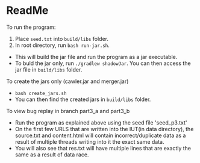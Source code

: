 # ReadMe
To run the program:
1. Place `seed.txt` into `build/libs` folder.
2. In root directory, run `bash run-jar.sh`.
* This will build the jar file and run the program as a jar executable.
* To buld the jar only, run `./gradlew shadowJar`. You can then access the jar file in `build/libs` folder.

To create the jars only (cawler.jar and merger.jar)
* `bash create_jars.sh`
* You can then find the created jars in `build/libs` folder.

To view bug replay in branch part3_a and part3_b
* Run the program as explained above using the seed file 'seed_p3.txt'
* On the first few URLS that are written into the IUT(in data directory), the source.txt and content.html will contain incorrect/duplicate data as a result of multiple threads writing into it the exact same data.
* You will also see that res.txt will have multiple lines that are exactly the same as a result of data race.
